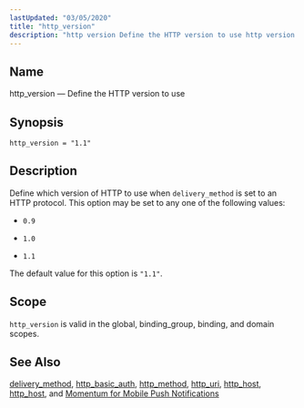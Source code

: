```yaml
---
lastUpdated: "03/05/2020"
title: "http_version"
description: "http version Define the HTTP version to use http version 1 1 Define which version of HTTP to use when delivery method is set to an HTTP protocol This option may be set to any one of the following values 0 9 1 0 1 1 The default value for..."
---
```


<a name="conf.ref.http_version"></a> 
## Name

http_version — Define the HTTP version to use

## Synopsis

`http_version = "1.1"`

<a name="idp24864784"></a> 
## Description

Define which version of HTTP to use when `delivery_method` is set to an HTTP protocol. This option may be set to any one of the following values:

*   `0.9`

*   `1.0`

*   `1.1`

The default value for this option is `"1.1"`.

<a name="idp24872096"></a> 
## Scope

`http_version` is valid in the global, binding_group, binding, and domain scopes.

<a name="idp24873952"></a> 
## See Also

[delivery_method](/momentum/4/config/ref-delivery-method), [http_basic_auth](/momentum/4/config/ref-http-basic-auth), [http_method](/momentum/4/config/ref-http-method), [http_uri](/momentum/4/config/ref-http-uri), [http_host](/momentum/4/config/ref-http-host), [http_host](/momentum/4/config/ref-http-host), and [Momentum for Mobile Push Notifications](/momentum/3/3-push)